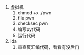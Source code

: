 1. 虚拟机
	1. chmod +x ./pwn
	2. file pwn
	3. checksec pwn
	4. 编写py代码
	5. 运行代码
2. ida
	1. 审查反汇编代码，看看有没后门